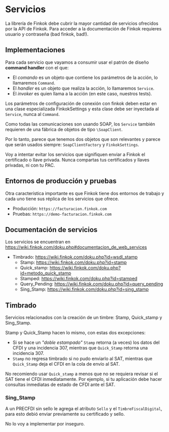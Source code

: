 # Servicios

La librería de Finkok debe cubrir la mayor cantidad de servicios ofrecidos por la API de Finkok.
Para acceder a la documentación de Finkok requieres usuario y contraseña (bad finkok, bad!).

## Implementaciones

Para cada servicio que vayamos a consumir usar el patrón de diseño **command handler** con el que:
- El *comando* es un objeto que contiene los parámetros de la acción, lo llamaremos `Command`.
- El *handler* es un objeto que realiza la acción, lo llamaremos `Service`.
- El *invoker* es quien llama a la acción (en este caso, nuestros tests).

Los parámetros de configuración de conexión con finkok deben estar en una clase especializada FinkokSettings
y esta clase debe ser inyectada al `Service`, nunca al `Command`.

Como todas las comunicaciones son usando SOAP, los `Service` también requieren de una fábrica de
objetos de tipo `\SoapClient`.

Por lo tanto, parece que tenemos dos objetos que son relevantes y parece que serán usados siempre:
`SoapClientFactory` y `FinkokSettings`.

Voy a intentar evitar los servicios que signifiquen enviar a Finkok el certificado o llave privada.
Nunca compartas tus certificados y llaves privadas, ni con tu PAC.

## Entornos de producción y pruebas

Otra característica importante es que Finkok tiene dos entornos de trabajo y cada uno tiene sus
réplica de los servicios que ofrece.

- Producción: `https://facturacion.finkok.com`
- Pruebas: `https://demo-facturacion.finkok.com`

## Documentación de servicios

Los servicios se encuentran en <https://wiki.finkok.com/doku.php#documentacion_de_web_services>

- Timbrado: <https://wiki.finkok.com/doku.php?id=wsdl_stamp>
    - Stamp: <https://wiki.finkok.com/doku.php?id=stamp>
    - Quick_stamp: <https://wiki.finkok.com/doku.php?id=metodo_quick_stamp>
    - Stamped: <https://wiki.finkok.com/doku.php?id=stamped>
    - Query_Pending: <https://wiki.finkok.com/doku.php?id=query_pending>
    - Sing_Stamp: <https://wiki.finkok.com/doku.php?id=sing_stamp>

## Timbrado

Servicios relacionados con la creación de un timbre: Stamp, Quick_stamp y Sing_Stamp.

Stamp y Quick_Stamp hacen lo mismo, con estas dos excepciones:
- Si se hace un *"doble estampado"* `Stamp` retorna (a veces) los datos del CFDI y una incidencia 307,
  mientras que `Quick_Stamp` retorna una incidencia 307.
- `Stamp` no regresa timbrado si no pudo enviarlo al SAT, mientras que `Quick_Stamp` deja el CFDI
  en la cola de envío al SAT.

No recomiendo usar `Quick_stamp` a menos que no se requiera revisar si el SAT tiene el CFDI inmediatamente.
Por ejemplo, si tu aplicación debe hacer consultas inmediatas de estado de CFDI ante el SAT.

### Sing_Stamp

A un PRECFDI sin sello le agrega el atributo `Sello` y el `TimbreFiscalDigital`,
para esto debió enviar previamente su certificado y sello.

No lo voy a implementar por inseguro.
